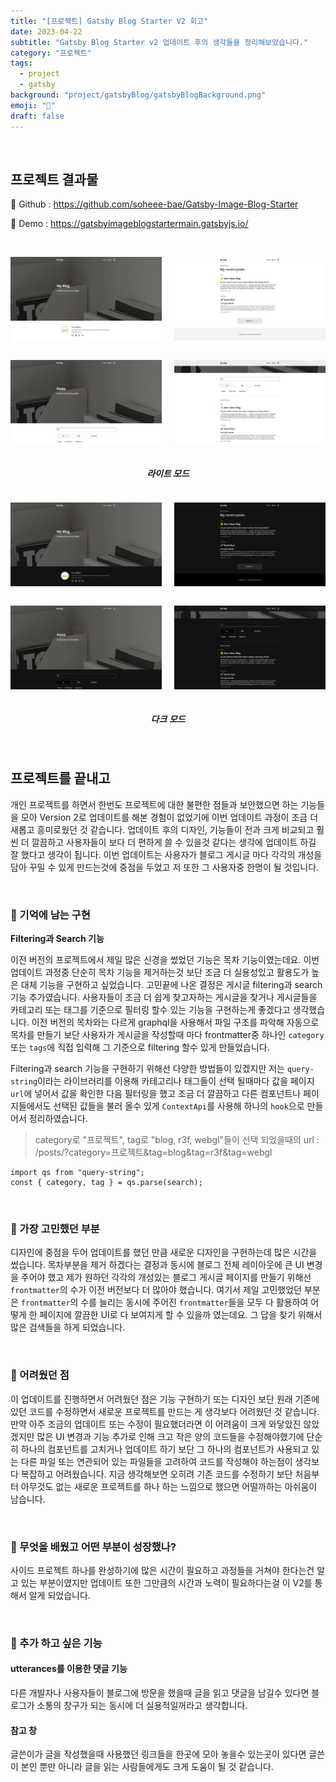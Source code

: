 ```yaml
---
title: "[프로젝트] Gatsby Blog Starter V2 회고"
date: 2023-04-22
subtitle: "Gatsby Blog Starter v2 업데이트 후의 생각들을 정리해보았습니다."
category: "프로젝트"
tags:
  - project
  - gatsby
background: "project/gatsbyBlog/gatsbyBlogBackground.png"
emoji: "🔖"
draft: false
---
```


<br/>

## 프로젝트 결과물

🔗 Github : https://github.com/soheee-bae/Gatsby-Image-Blog-Starter

🚀 Demo : https://gatsbyimageblogstartermain.gatsbyjs.io/

<br/>

<div style="position:relative; width:100%; margin:auto; text-align:center;">

<div style="float:left; width:48%; margin:auto; text-align:center;">

![gatsbyBlogDesignI](../../assets/images/project/gatsbyBlog/Blog_MainLight.png)

</div>

<div style="float:right; width:48%; margin:auto; text-align:center;">

![gatsbyBlogDesignI](../../assets/images/project/gatsbyBlog/Blog_Main2Light.png)

</div>

<div style="float:left; width:48%; margin:auto; text-align:center;">

![gatsbyBlogDesignI](../../assets/images/project/gatsbyBlog/Blog_PostsLight.png)

</div>

<div style="float:right; width:48%; margin:auto; text-align:center;">

![gatsbyBlogDesignI](../../assets/images/project/gatsbyBlog/Blog_Posts2Light.png)

</div>

</div>

<div style="float:left; width:100%; margin:auto; text-align:center;">

##### 라이트 모드

</div>

<div style="position:relative; width:100%; margin:auto; text-align:center;">

<div style="float:left; width:48%; margin:auto; text-align:center;">

![gatsbyBlogDesignI](../../assets/images/project/gatsbyBlog/Blog_MainDark.png)

</div>

<div style="float:right; width:48%; margin:auto; text-align:center;">

![gatsbyBlogDesignI](../../assets/images/project/gatsbyBlog/Blog_Main2Dark.png)

</div>

<div style="float:left; width:48%; margin:auto; text-align:center;">

![gatsbyBlogDesignI](../../assets/images/project/gatsbyBlog/Blog_PostsDark.png)

</div>

<div style="float:right; width:48%; margin:auto; text-align:center;">

![gatsbyBlogDesignI](../../assets/images/project/gatsbyBlog/Blog_Posts2Dark.png)

</div>

</div>

<div style="float:left; width:100%; margin:auto; text-align:center;">

##### 다크 모드

</div>

<div style="float:left; width:100%; margin:auto;">

<br/>

## 프로젝트를 끝내고

개인 프로젝트를 하면서 한번도 프로젝트에 대한 불편한 점들과 보안했으면 하는 기능들을 모아 Version 2로 업데이트를 해본 경험이 없었기에 이번 업데이트 과정이 조금 더 새롭고 흥미로웠던 것 같습니다. 업데이트 후의 디자인, 기능들이 전과 크게 비교되고 훨씬 더 깔끔하고 사용자들이 보다 더 편하게 쓸 수 있을것 같다는 생각에 업데이트 하길 잘 했다고 생각이 됩니다. 이번 업데이트는 사용자가 블로그 게시글 마다 각각의 개성을 담아 꾸밀 수 있게 만드는것에 중점을 두었고 저 또한 그 사용자중 한명이 될 것입니다.

</br>

### 💭 기억에 남는 구현

<b>Filtering과 Search 기능</b>

이전 버전의 프로젝트에서 제일 많은 신경을 썼었던 기능은 목차 기능이였는데요. 이번 업데이트 과정중 단순히 목차 기능을 제거하는것 보단 조금 더 실용성있고 활용도가 높은 대체 기능을 구현하고 싶었습니다. 고민끝에 나온 결정은 게시글 filtering과 search 기능 추가였습니다. 사용자들이 조금 더 쉽게 찾고자하는 게시글을 찾거나 게시글들을 카테고리 또는 태그를 기준으로 필터링 할수 있는 기능을 구현하는게 좋겠다고 생각했습니다. 이전 버전의 목차와는 다르게 graphql을 사용해서 파일 구조를 파악해 자동으로 목차를 만들기 보단 사용자가 게시글을 작성할때 마다 frontmatter중 하나인 `category` 또는 `tags`에 직접 입력해 그 기준으로 filtering 할수 있게 만들었습니다.

Filtering과 search 기능을 구현하기 위해선 다양한 방법들이 있겠지만 저는 `query-string`이라는 라이브러리를 이용해 카테고리나 태그들이 선택 될때마다 값을 페이지 `url`에 넣어서 값을 확인한 다음 필터링을 했고 조금 더 깔끔하고 다른 컴포넌트나 페이지들에서도 선택된 값들을 불러 올수 있게 `ContextApi`를 사용해 하나의 `hook`으로 만들어서 정리하였습니다.

> category로 "프로젝트", tag로 "blog, r3f, webgl"들이 선택 되었을때의 url : /posts/?category=프로젝트&tag=blog&tag=r3f&tag=webgl

```
import qs from "query-string";
const { category, tag } = qs.parse(search);
```

</br>

### 💭 가장 고민했던 부분

디자인에 중점을 두어 업데이트를 했던 만큼 새로운 디자인을 구현하는데 많은 시간을 썼습니다. 목차부분을 제거 하겠다는 결정과 동시에 블로그 전체 레이아웃에 큰 UI 변경을 주어야 했고 제가 원하던 각각의 개성있는 블로그 게시글 페이지를 만들기 위해선 `frontmatter`의 수가 이전 버전보다 더 많아야 했습니다. 여기서 제일 고민했었던 부분은 `frontmatter`의 수를 늘리는 동시에 주어진 `frontmatter`들을 모두 다 활용하여 어떻게 한 페이지에 깔끔한 UI로 다 보여지게 할 수 있을까 였는데요. 그 답을 찾기 위해서 많은 검색들을 하게 되었습니다.

<br/>

### 💭 어려웠던 점

이 업데이트를 진행하면서 어려웠던 점은 기능 구현하기 또는 디자인 보단 원래 기존에 있던 코드를 수정하면서 새로운 프로젝트를 만드는 게 생각보다 어려웠던 것 같습니다. 만약 아주 조금의 업데이트 또는 수정이 필요했더라면 이 어려움이 크게 와닿았진 않았겠지만 많은 UI 변경과 기능 추가로 인해 크고 작은 양의 코드들을 수정해야했기에 단순히 하나의 컴포넌트를 고치거나 업데이트 하기 보단 그 하나의 컴포넌트가 사용되고 있는 다른 파일 또는 연관되어 있는 파일들을 고려하여 코드를 작성해야 하는점이 생각보다 복잡하고 어려웠습니다. 지금 생각해보면 오히려 기존 코드를 수정하기 보단 처음부터 아무것도 없는 새로운 프로젝트를 하나 하는 느낌으로 했으면 어떨까하는 아쉬움이 남습니다.

</br>

### 💭 무엇을 배웠고 어떤 부분이 성장했나?

사이드 프로젝트 하나를 완성하기에 많은 시간이 필요하고 과정들을 거쳐야 한다는건 알고 있는 부분이였지만 업데이트 또한 그만큼의 시간과 노력이 필요하다는걸 이 V2를 통해서 알게 되었습니다.

</br>

### 💭 추가 하고 싶은 기능

#### utterances를 이용한 댓글 기능

다른 개발자나 사용자들이 블로그에 방문을 했을때 글을 읽고 댓글을 남길수 있다면 블로그가 소통의 창구가 되는 동시에 더 실용적일꺼라고 생각합니다.

#### 참고 창

글쓴이가 글을 작성했을때 사용했던 링크들을 한곳에 모아 놓을수 있는곳이 있다면 글쓴이 본인 뿐만 아니라 글을 읽는 사람들에게도 크게 도움이 될 것 같습니다.

</div>

<br/>
